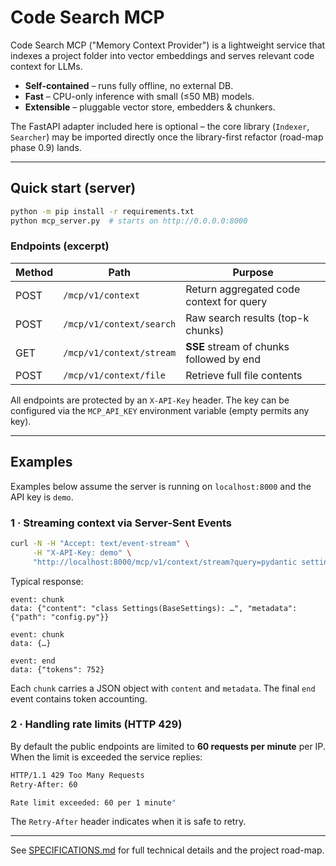 # Code Search MCP
<!-- ruff: noqa -->

Code Search MCP ("Memory Context Provider") is a lightweight service that indexes a project folder into vector embeddings and serves relevant code context for LLMs.

* **Self-contained** – runs fully offline, no external DB.
* **Fast** – CPU-only inference with small (≤50 MB) models.
* **Extensible** – pluggable vector store, embedders & chunkers.

The FastAPI adapter included here is optional – the core library (`Indexer`, `Searcher`) may be imported directly once the library-first refactor (road-map phase 0.9) lands.

---

## Quick start (server)
```bash
python -m pip install -r requirements.txt
python mcp_server.py  # starts on http://0.0.0.0:8000
```

### Endpoints (excerpt)
| Method | Path                        | Purpose                                  |
|--------|----------------------------|------------------------------------------|
| POST   | `/mcp/v1/context`          | Return aggregated code context for query |
| POST   | `/mcp/v1/context/search`   | Raw search results (top-k chunks)        |
| GET    | `/mcp/v1/context/stream`   | **SSE** stream of chunks followed by end |
| POST   | `/mcp/v1/context/file`     | Retrieve full file contents              |

All endpoints are protected by an `X-API-Key` header. The key can be configured via the `MCP_API_KEY` environment variable (empty permits any key).

---

## Examples
Examples below assume the server is running on `localhost:8000` and the API key is `demo`.

### 1 · Streaming context via Server-Sent Events
```bash
curl -N -H "Accept: text/event-stream" \
     -H "X-API-Key: demo" \
     "http://localhost:8000/mcp/v1/context/stream?query=pydantic settings"
```
Typical response:
```
event: chunk
data: {"content": "class Settings(BaseSettings): …", "metadata": {"path": "config.py"}}

event: chunk
data: {…}

event: end
data: {"tokens": 752}
```
Each `chunk` carries a JSON object with `content` and `metadata`. The final `end` event contains token accounting.

### 2 · Handling rate limits (HTTP 429)
By default the public endpoints are limited to **60 requests per minute** per IP. When the limit is exceeded the service replies:
```bash
HTTP/1.1 429 Too Many Requests
Retry-After: 60

Rate limit exceeded: 60 per 1 minute"
```
The `Retry-After` header indicates when it is safe to retry.

---

See [SPECIFICATIONS.md](SPECIFICATIONS.md) for full technical details and the project road-map.

